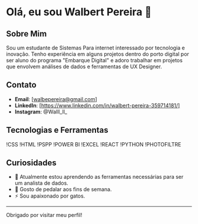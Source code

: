 # Olá, eu sou Walbert Pereira 👋

## Sobre Mim

Sou um estudante de Sistemas Para internet interessado por tecnologia e inovação. Tenho experiência em alguns projetos dentro do porto digital por ser aluno do programa "Embarque Digital" e adoro trabalhar em projetos que envolvem análises de dados e ferramentas de UX Designer.

## Contato

- **Email**: [walbepereira@gmail.com]
- **LinkedIn**: [https://www.linkedin.com/in/walbert-pereira-359714181/]
- **Instagram**: @Walll_ll_

## Tecnologias e Ferramentas

!CSS
!HTML
!PSPP
!POWER BI
!EXCEL
!REACT
!PYTHON
!PHOTOFILTRE

## Curiosidades
- 🌱 Atualmente estou aprendendo as ferramentas necessárias para ser um analista de dados.
- 💬 Gosto de pedalar aos fins de semana.
- ⚡ Sou apaixonado por gatos.

---

Obrigado por visitar meu perfil! 
